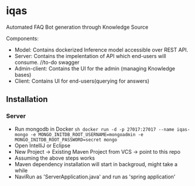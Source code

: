 # iqas
Automated FAQ Bot generation through Knowledge Source

Components:

- Model: Contains dockerized Inference model accessible over REST API.
- Server: Contains the impelentation of API which end-users will consume. //to-do swagger
- Admin-client: Contains the UI for the admin (managing Knowledge bases)
- Client: Contains UI for end-users(querying for answers)

## Installation

### Server

- Run mongodb in Docker
``sh
docker run -d -p 27017:27017 --name iqas-mongo -e MONGO_INITDB_ROOT_USERNAME=mongoadmin -e MONGO_INITDB_ROOT_PASSWORD=secret mongo
``
- Open IntelliJ or Eclipse
- New Project -> Existing Maven Project from VCS -> point to this repo
- Assuming the above steps works
- Maven dependency installation will start in backgroud, might take a while
- NaviRun as 'ServerApplication.java' and run as 'spring application'
